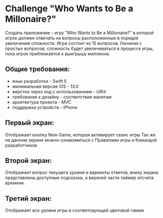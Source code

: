 #  Challenge "Who Wants to Be a Millonaire?"

Создать приложение - игру "Who Wants to Be a Millionaire?” в которой игрок должен отвечать на вопросы расположенные в порядке увеличения сложности. Игра состоит из 15 вопросов. Начиная с простых вопросов, сложность будет увеличиваться в процессе игры, пока игрок приближается к выигрышу миллиона.

## Общие требования:

+ язык разработки - Swift 5
+ минимальная версия iOS - 13.0
+ верстка через код с использованием - UIKit
+ требования к дизайну - соответствие макетам
+ архитектура проекта - MVC
+ поддержка устройств - iPhone



## Первый экран:

Отображает кнопку New Game, которая активирует сеанс игры
Так же на данном экране можно ознакомиться с Правилами игры и Командой разработчиков

## Второй экран:

Отображает вопрос текущего уровня и варианты ответов, внизу экрана представлены доступные подсказки, а верхней части таймер отсчета времени.

## Третий экран:

Отображает все уровни игры в соответсвующей цветовой гамме
